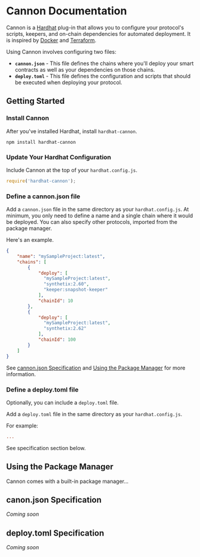 # Cannon Documentation

Cannon is a [Hardhat](https://hardhat.org/]) plug-in that allows you to configure your protocol's scripts, keepers, and on-chain dependencies for automated deployment. It is inspired by [Docker](https://www.docker.com/) and [Terraform](https://www.terraform.io/).

Using Cannon involves configuring two files:
* **`cannon.json`** - This file defines the chains where you'll deploy your smart contracts as well as your dependencies on those chains.
* **`deploy.toml`** - This file defines the configuration and scripts that should be executed when deploying your protocol.

## Getting Started

### Install Cannon

After you've installed Hardhat, install `hardhat-cannon`.
```
npm install hardhat-cannon
```

### Update Your Hardhat Configuration

Include Cannon at the top of your `hardhat.config.js`.
```js
require('hardhat-cannon');
```

### Define a cannon.json file

Add a `cannon.json` file in the same directory as your `hardhat.config.js`. At minimum, you only need to define a name and a single chain where it would be deployed. You can also specify other protocols, imported from the package manager.

Here's an example. 
```json
{
    "name": "mySampleProject:latest",
    "chains": [
        {
            "deploy": [
              "mySampleProject:latest",
              "synthetix:2.60",
              "keeper:snapshot-keeper"
            ],
            "chainId": 10
        },
        {
            "deploy": [
              "mySampleProject:latest",
              "synthetix:2.62"
            ],
            "chainId": 100
        }
    ]
}
```

See [cannon.json Specification](#canonjson-specification) and [Using the Package Manager](#using-the-package-manager) for more information.

### Define a deploy.toml file

Optionally, you can include a `deploy.toml` file.

Add a `deploy.toml` file in the same directory as your `hardhat.config.js`.

For example: 
```toml
...
```

See specification section below.

## Using the Package Manager

Cannon comes with a built-in package manager... 

## canon.json Specification

_Coming soon_

## deploy.toml Specification

_Coming soon_


